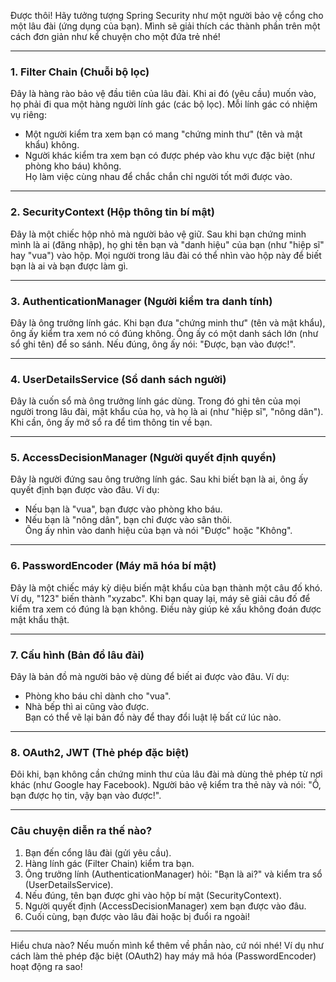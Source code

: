 Được thôi! Hãy tưởng tượng Spring Security như một người bảo vệ cổng cho một lâu đài (ứng dụng của bạn). Mình sẽ giải thích các thành phần trên một cách đơn giản như kể chuyện cho một đứa trẻ nhé!

---

### 1. **Filter Chain (Chuỗi bộ lọc)**  
Đây là hàng rào bảo vệ đầu tiên của lâu đài. Khi ai đó (yêu cầu) muốn vào, họ phải đi qua một hàng người lính gác (các bộ lọc). Mỗi lính gác có nhiệm vụ riêng:  
- Một người kiểm tra xem bạn có mang "chứng minh thư" (tên và mật khẩu) không.  
- Người khác kiểm tra xem bạn có được phép vào khu vực đặc biệt (như phòng kho báu) không.  
Họ làm việc cùng nhau để chắc chắn chỉ người tốt mới được vào.

---

### 2. **SecurityContext (Hộp thông tin bí mật)**  
Đây là một chiếc hộp nhỏ mà người bảo vệ giữ. Sau khi bạn chứng minh mình là ai (đăng nhập), họ ghi tên bạn và "danh hiệu" của bạn (như "hiệp sĩ" hay "vua") vào hộp. Mọi người trong lâu đài có thể nhìn vào hộp này để biết bạn là ai và bạn được làm gì.

---

### 3. **AuthenticationManager (Người kiểm tra danh tính)**  
Đây là ông trưởng lính gác. Khi bạn đưa "chứng minh thư" (tên và mật khẩu), ông ấy kiểm tra xem nó có đúng không. Ông ấy có một danh sách lớn (như sổ ghi tên) để so sánh. Nếu đúng, ông ấy nói: "Được, bạn vào được!".

---

### 4. **UserDetailsService (Sổ danh sách người)**  
Đây là cuốn sổ mà ông trưởng lính gác dùng. Trong đó ghi tên của mọi người trong lâu đài, mật khẩu của họ, và họ là ai (như "hiệp sĩ", "nông dân"). Khi cần, ông ấy mở sổ ra để tìm thông tin về bạn.

---

### 5. **AccessDecisionManager (Người quyết định quyền)**  
Đây là người đứng sau ông trưởng lính gác. Sau khi biết bạn là ai, ông ấy quyết định bạn được vào đâu. Ví dụ:  
- Nếu bạn là "vua", bạn được vào phòng kho báu.  
- Nếu bạn là "nông dân", bạn chỉ được vào sân thôi.  
Ông ấy nhìn vào danh hiệu của bạn và nói "Được" hoặc "Không".

---

### 6. **PasswordEncoder (Máy mã hóa bí mật)**  
Đây là một chiếc máy kỳ diệu biến mật khẩu của bạn thành một câu đố khó. Ví dụ, "123" biến thành "xyzabc". Khi bạn quay lại, máy sẽ giải câu đố để kiểm tra xem có đúng là bạn không. Điều này giúp kẻ xấu không đoán được mật khẩu thật.

---

### 7. **Cấu hình (Bản đồ lâu đài)**  
Đây là bản đồ mà người bảo vệ dùng để biết ai được vào đâu. Ví dụ:  
- Phòng kho báu chỉ dành cho "vua".  
- Nhà bếp thì ai cũng vào được.  
Bạn có thể vẽ lại bản đồ này để thay đổi luật lệ bất cứ lúc nào.

---

### 8. **OAuth2, JWT (Thẻ phép đặc biệt)**  
Đôi khi, bạn không cần chứng minh thư của lâu đài mà dùng thẻ phép từ nơi khác (như Google hay Facebook). Người bảo vệ kiểm tra thẻ này và nói: "Ồ, bạn được họ tin, vậy bạn vào được!".

---

### Câu chuyện diễn ra thế nào?  
1. Bạn đến cổng lâu đài (gửi yêu cầu).  
2. Hàng lính gác (Filter Chain) kiểm tra bạn.  
3. Ông trưởng lính (AuthenticationManager) hỏi: "Bạn là ai?" và kiểm tra sổ (UserDetailsService).  
4. Nếu đúng, tên bạn được ghi vào hộp bí mật (SecurityContext).  
5. Người quyết định (AccessDecisionManager) xem bạn được vào đâu.  
6. Cuối cùng, bạn được vào lâu đài hoặc bị đuổi ra ngoài!

---

Hiểu chưa nào? Nếu muốn mình kể thêm về phần nào, cứ nói nhé! Ví dụ như cách làm thẻ phép đặc biệt (OAuth2) hay máy mã hóa (PasswordEncoder) hoạt động ra sao!